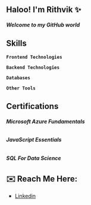 ## Haloo! I'm Rithvik ✨

<h5><strong>Welcome to my GitHub world</strong></h5>

## Skills

<code><strong>Frontend Technologies</strong></code>

<code><strong>Backend Technologies</strong></code>

<code><strong>Databases</strong></code>

<code><strong>Other Tools</strong></code>

## Certifications

<h6><strong>Microsoft Azure Fundamentals</strong></h6>
<h6><strong>JavaScript Essentials</strong></h6>
<h6><strong>SQL For Data Science</strong></h6>

## ✉️ Reach Me Here:

<p align="center">
     <ul type="square">
         <li style="color:🏖️"><a href="https://in.linkedin.com/in/rithvik-pothana-168317254">Linkedin</a></ul></li>
     </ul>
</p>


<!--
**Rithvik101201/Rithvik101201** is a ✨ _special_ ✨ repository because its `README.md` (this file) appears on your GitHub profile.


Here are some ideas to get you started:

- 🔭 I’m currently working on ...
- 🌱 I’m currently learning ...
- 👯 I’m looking to collaborate on ...
- 🤔 I’m looking for help with ...
- 💬 Ask me about ...
- 📫 How to reach me: ...
- 😄 Pronouns: ...
- ⚡ Fun fact: ...
-->
